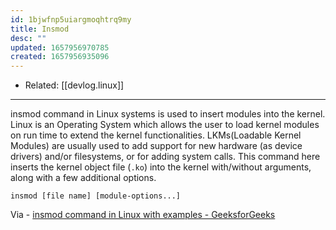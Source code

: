 ```yaml
---
id: 1bjwfnp5uiargmoqhtrq9my
title: Insmod
desc: ""
updated: 1657956970785
created: 1657956935096
---
```


- Related: [[devlog.linux]]

---

insmod command in Linux systems is used to insert modules into the kernel. Linux is an Operating System which allows the user to load kernel modules on run time to extend the kernel functionalities. LKMs(Loadable Kernel Modules) are usually used to add support for new hardware (as device drivers) and/or filesystems, or for adding system calls. This command here inserts the kernel object file (`.ko`) into the kernel with/without arguments, along with a few additional options.

`insmod [file name] [module-options...]`

Via - [insmod command in Linux with examples - GeeksforGeeks](https://www.geeksforgeeks.org/insmod-command-in-linux-with-examples/)
